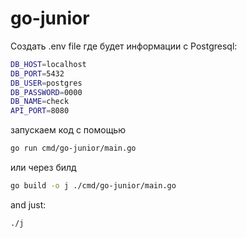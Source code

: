 # go-junior

Создать .env file где будет информации с Postgresql:

```bash
DB_HOST=localhost
DB_PORT=5432
DB_USER=postgres
DB_PASSWORD=0000
DB_NAME=check
API_PORT=8080
```

запускаем код с помощью

```bash
go run cmd/go-junior/main.go

```

или через билд

```bash
go build -o j ./cmd/go-junior/main.go

```

and just:

```
./j
```
